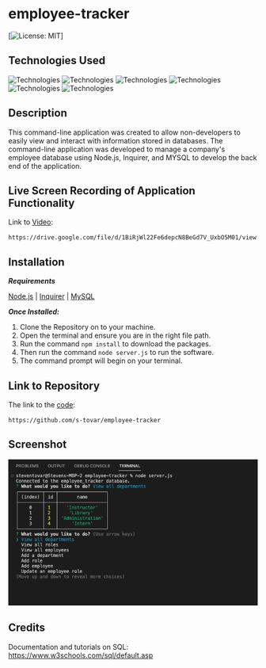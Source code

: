 # employee-tracker

  [![License: MIT](https://img.shields.io/badge/License-MIT-yellow.svg)]

## Technologies Used 

![Technologies](https://img.shields.io/badge/-Git-F05032?logo=Git&logoColor=white)
![Technologies](https://img.shields.io/badge/-JavaScript-007396?logo=JavaScript&logoColor=white)
![Technologies](https://img.shields.io/badge/-Node.js-339933?logo=Node.js&logoColor=white)
![Technologies](https://img.shields.io/badge/-npm-CB3837?logo=npm&logoColor=white)
![Technologies](https://img.shields.io/badge/-MySQL-4479A1?logo=MySQL&logoColor=white)
![Technologies](https://img.shields.io/badge/-Inquirer-000000?logo=&logoColor=white)

## Description

This command-line application was created to allow non-developers to easily view and interact with information stored in databases. The command-line application was developed to manage a company's employee database using Node.js, Inquirer, and MYSQL to develop the back end of the application. 

## Live Screen Recording of Application Functionality

Link to [Video](https://drive.google.com/file/d/1BiRjWl22Fe6depcN8BeGd7V_UxbO5M01/view):
```
https://drive.google.com/file/d/1BiRjWl22Fe6depcN8BeGd7V_UxbO5M01/view
```

## Installation
***Requirements***

[Node.js](https://nodejs.org/en/) | [Inquirer](https://www.npmjs.com/package/inquirer) | [MySQL](https://www.npmjs.com/package/mysql2)

***Once Installed:***
1. Clone the Repository on to your machine.
2. Open the terminal and ensure you are in the right file path.
3. Run the command ```npm install``` to download the packages.
4. Then run the command ```node server.js``` to run the software.
5. The command prompt will begin on your terminal.

## Link to Repository

The link to the [code](https://github.com/s-tovar/employee-tracker):
```
https://github.com/s-tovar/employee-tracker
```

## Screenshot

![plot](./assets/Screenshot%202023-06-13%20at%2010.39.34%20PM.png)

## Credits 

Documentation and tutorials on SQL: https://www.w3schools.com/sql/default.asp
